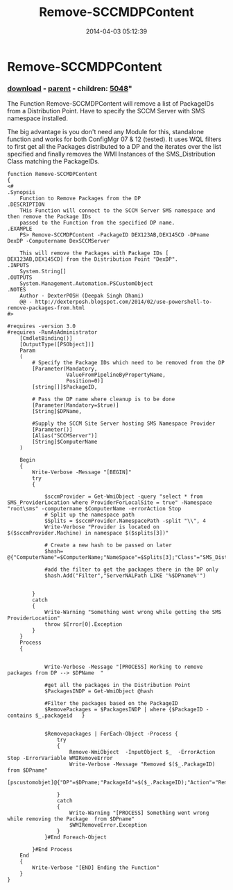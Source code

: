 ﻿---
pid:            5047
parent:         5046
children:       5048
poster:         DexterPOSH
title:          Remove-SCCMDPContent
date:           2014-04-03 05:12:39
format:         posh
---

# Remove-SCCMDPContent

### [download](5047.ps1) - [parent](5046.md) - children: [5048](5048.md)"

The Function Remove-SCCMDPContent will remove a list of PackageIDs from a Distribution Point.
Have to specify the SCCM Server with SMS namespace installed.

The big advantage is you don't need any Module for this, standalone function and works for both ConfigMgr 07 & 12 (tested).
It uses WQL filters to first get all the Packages distributed to a DP and the iterates over the list specified and finally removes the WMI Instances of the SMS_Distribution Class matching the PackageIDs.

```posh
function Remove-SCCMDPContent
{
<#
.Synopsis
    Function to Remove Packages from the DP
.DESCRIPTION
    THis Function will connect to the SCCM Server SMS namespace and then remove the Package IDs
    passed to the Function from the specified DP name.
.EXAMPLE
    PS> Remove-SCCMDPContent -PackageID DEX123AB,DEX145CD -DPname DexDP -Computername DexSCCMServer  

    This will remove the Packages with Package IDs [ DEX123AB,DEX145CD] from the Distribution Point "DexDP".
.INPUTS
    System.String[]
.OUTPUTS
    System.Management.Automation.PSCustomObject
.NOTES
    Author - DexterPOSH (Deepak Singh Dhami)
	@@ - http://dexterposh.blogspot.com/2014/02/use-powershell-to-remove-packages-from.html
#>

#requires -version 3.0 
#requires -RunAsAdministrator
    [CmdletBinding()]
    [OutputType([PSObject])]
    Param
    (
        # Specify the Package IDs which need to be removed from the DP
        [Parameter(Mandatory,
                   ValueFromPipelineByPropertyName,
                   Position=0)]
        [string[]]$PackageID,

        # Pass the DP name where cleanup is to be done
        [Parameter(Mandatory=$true)]
        [String]$DPName,

        #Supply the SCCM Site Server hosting SMS Namespace Provider
        [Parameter()]
        [Alias("SCCMServer")]
        [String]$ComputerName
    )

    Begin
    {
        Write-Verbose -Message "[BEGIN]"
        try
        {
           
            $sccmProvider = Get-WmiObject -query "select * from SMS_ProviderLocation where ProviderForLocalSite = true" -Namespace "root\sms" -computername $ComputerName -errorAction Stop
            # Split up the namespace path
            $Splits = $sccmProvider.NamespacePath -split "\\", 4
            Write-Verbose "Provider is located on $($sccmProvider.Machine) in namespace $($splits[3])"
 
            # Create a new hash to be passed on later
            $hash= @{"ComputerName"=$ComputerName;"NameSpace"=$Splits[3];"Class"="SMS_DistributionPoint";"ErrorAction"="Stop"}
            
            #add the filter to get the packages there in the DP only
            $hash.Add("Filter","ServerNALPath LIKE '%$DPname%'")

            
        }
        catch
        {
            Write-Warning "Something went wrong while getting the SMS ProviderLocation"
            throw $Error[0].Exception
        }
    }
    Process
    {
        
            
            Write-Verbose -Message "[PROCESS] Working to remove packages from DP --> $DPName  "
            
            #get all the packages in the Distribution Point
            $PackagesINDP = Get-WmiObject @hash
            
            #Filter the packages based on the PackageID
            $RemovePackages = $PackagesINDP | where {$PackageID -contains $_.packageid   }
            
            
            $Removepackages | ForEach-Object -Process { 
                try 
                {
                    Remove-WmiObject  -InputObject $_  -ErrorAction Stop -ErrorVariable WMIRemoveError 
                    Write-Verbose -Message "Removed $($_.PackageID) from $DPname"
                    [pscustomobjet]@{"DP"=$DPname;"PackageId"=$($_.PackageID);"Action"="Removed"}
                                                                 
                }
                catch
                {
                    Write-Warning "[PROCESS] Something went wrong while removing the Package  from $DPname"
                    $WMIRemoveError.Exception
                }
            }#End Foreach-Object
            
        }#End Process
    End
    {
        Write-Verbose "[END] Ending the Function"
    }
}
```
